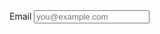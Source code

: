 <label class="block">
  <span class="after:content-['*'] after:ml-0.5 after:text-red-500 block text-sm font-medium text-slate-700">
    Email
  </span>
  <input type="email" name="email" class="mt-1 px-3 py-2 bg-white border shadow-sm border-slate-300 placeholder-slate-400 focus:outline-none focus:border-sky-500 focus:ring-sky-500 block w-full rounded-md sm:text-sm focus:ring-1" placeholder="you@example.com" />
</label>
